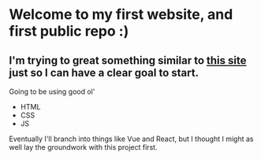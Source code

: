 <h1> Welcome to my first website, and first public repo :) </h1>

<h2> I'm trying to great something similar to <a href="https://ven.earth">this site </a>just so I can have a clear goal to start. </h2>
  
  <p> Going to be using good ol'
  
  - HTML
  - CSS
  - JS
  
  Eventually I'll branch into things like Vue and React, but I thought I might as well lay the groundwork with this project first. </p>
